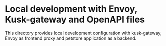 # Local development with Envoy, Kusk-gateway and OpenAPI files

This directory provides local development configuration with kusk-gateway, Envoy as frontend proxy and petstore application as a backend.
